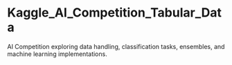 # Kaggle_AI_Competition_Tabular_Data
AI Competition exploring data handling, classification tasks, ensembles, and machine learning implementations.
